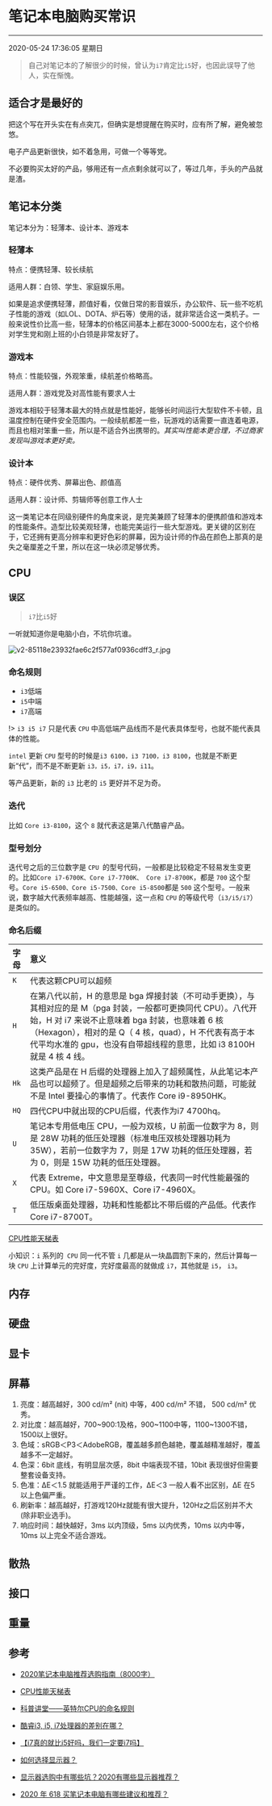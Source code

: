 # 笔记本电脑购买常识

------------

2020-05-24 17:36:05 星期日

> 自己对笔记本的了解很少的时候，曾认为`i7`肯定比`i5`好，也因此误导了他人，实在惭愧。

## 适合才是最好的

把这个写在开头实在有点突兀，但确实是想提醒在购买时，应有所了解，避免被忽悠。

电子产品更新很快，如不着急用，可做一个等等党。

不必要购买太好的产品，够用还有一点点剩余就可以了，等过几年，手头的产品就是渣。

## 笔记本分类

笔记本分为：轻薄本、设计本、游戏本

### 轻薄本

特点：便携轻薄、较长续航

适用人群：白领、学生、家庭娱乐用。

如果是追求便携轻薄，颜值好看，仅做日常的影音娱乐，办公软件、玩一些不吃机子性能的游戏（如LOL、DOTA、炉石等）使用的话，就非常适合这一类机子。一般来说性价比高一些，轻薄本的价格区间基本上都在3000-5000左右，这个价格对学生党和刚上班的小白领是非常友好了。

### 游戏本

特点：性能较强，外观笨重，续航差价格略高。

适用人群：游戏党及对高性能有要求人士

游戏本相较于轻薄本最大的特点就是性能好，能够长时间运行大型软件不卡顿，且温度控制在硬件安全范围内。一般续航都差一些，玩游戏的话需要一直连着电源，而且也相对笨重一些，所以是不适合外出携带的。*其实叫性能本更合理，不过商家发现叫游戏本更好卖。*

### 设计本

特点：硬件优秀、屏幕出色、颜值高

适用人群：设计师、剪辑师等创意工作人士

这一类笔记本在同级别硬件的角度来说，是完美兼顾了轻薄本的便携颜值和游戏本的性能条件。造型比较美观轻薄，也能完美运行一些大型游戏。更关键的区别在于，它还拥有更高分辨率和更好色彩的屏幕，因为设计师的作品在颜色上那真的是失之毫厘差之千里，所以在这一块必须足够优秀。

## CPU

### 误区

> `i7`比`i5`好

一听就知道你是电脑小白，不坑你坑谁。

![v2-85118e23932fae6c2f577af0936cdff3_r.jpg](https://i.loli.net/2020/05/24/2qZxF3K9nfgMort.jpg)

### 命名规则

- `i3`低端
- `i5`中端
- `i7`高端

!> `i3 i5 i7` 只是代表 `CPU` 中高低端产品线而不是代表具体型号，也就不能代表具体的性能。

`intel` 更新 `CPU` 型号的时候是`i3 6100，i3 7100，i3 8100`，也就是不断更新“代”，而不是不断更新 `i3，i5，i7，i9，i11`。

等产品更新，新的 `i3` 比老的 `i5` 更好并不足为奇。

### 迭代

比如 `Core i3-8100`，这个 `8` 就代表这是第八代酷睿产品。

### 型号划分

迭代号之后的三位数字是 `CPU `的型号代码，一般都是比较稳定不轻易发生变更的。比如`Core i7-6700K、Core i7-7700K、 Core i7-8700K`，都是 `700` 这个型号。`Core i5-6500、Core i5-7500、Core i5-8500`都是 `500` 这个型号。一般来说，数字越大代表频率越高、性能越强，这一点和 `CPU` 的等级代号（`i3/i5/i7`）是类似的。

### 命名后缀

| 字母  | 意义  |
| :------------ | :------------ |
| `K`  | 代表这颗CPU可以超频  |
| `H` | 在第八代以前，H 的意思是 bga 焊接封装（不可动手更换），与其相对应的是 M（pga 封装，一般都可更换同代 CPU）。八代开始，H 对 i7 来说不止意味着 bga 封装，也意味着 6 核（Hexagon），相对的是 Q（ 4 核，quad），H 不代表有高于本代平均水准的 gpu，也没有自带超线程的意思，比如 i3 8100H 就是 4 核 4 线。  |
|  `Hk` |  这类产品是在 H 后缀的处理器上加入了超频属性，从此笔记本产品也可以超频了。但是超频之后带来的功耗和散热问题，可能就不是 Intel 要操心的事情了。代表作 Core i9-8950HK。 |
| `HQ`  |  四代CPU中就出现的CPU后缀，代表作为i7 4700hq。 |
|  `U` |  笔记本专用低电压 CPU，一般为双核，U 前面一位数字为   8，则是 28W 功耗的低压处理器（标准电压双核处理器功耗为 35W），若前一位数字为 7，则是 17W 功耗的低压处理器，若为 0，则是  15W 功耗的低压处理器。 |
|  `X`  |  代表 Extreme，中文意思是至尊级，代表同一时代性能最强的 CPU。如 Core i7-5960X、Core i7-4960X。  |
| `T`  |  低压版桌面处理器，功耗和性能都比不带后缀的产品低。代表作 Core i7-8700T。  |

[CPU性能天梯表](http://cdn.malu.me/cpu/)

小知识：`i` 系列的` CPU` 同一代不管 `i` 几都是从一块晶圆割下来的，然后计算每一块 `CPU` 上计算单元的完好度，完好度最高的就做成 `i7`，其他就是 `i5`， `i3`。

## 内存

## 硬盘

## 显卡

## 屏幕

1. 亮度：越高越好，300 cd/m² (nit) 中等，400 cd/m² 不错， 500 cd/m² 优秀。
1. 对比度：越高越好，700~900:1及格，900~1100中等，1100~1300不错，1500以上很好。
1. 色域：sRGB＜P3＜AdobeRGB，覆盖越多颜色越艳，覆盖越精准越好，覆盖越多不一定越好。
1. 色深：6bit 底线，有明显层次感，8bit 中端表现不错，10bit 表现很好但需要整套设备支持。
1. 色准：ΔE＜1.5 就能适用于严谨的工作，ΔE＜3 一般人看不出区别，ΔE 在5 以上色偏严重。
1. 刷新率：越高越好，打游戏120Hz就能有很大提升，120Hz之后区别并不大 (除非职业选手)。
1. 响应时间：越快越好，3ms 以内顶级，5ms 以内优秀，10ms 以内中等，10ms 以上完全不适合游戏。

## 散热

## 接口

## 重量

## 参考

- [2020笔记本电脑推荐选购指南（8000字）](/https://zhuanlan.zhihu.com/p/84580494 "2020笔记本电脑推荐选购指南（8000字）")

- [CPU性能天梯表](http://cdn.malu.me/cpu/ "CPU性能天梯表")

- [科普讲堂——英特尔CPU的命名规则](https://zhuanlan.zhihu.com/p/46073302 "科普讲堂——英特尔CPU的命名规则")

- [酷睿i3, i5, i7处理器的差别在哪？](https://www.zhihu.com/question/21023003 "酷睿i3, i5, i7处理器的差别在哪？")

- [【i7真的就比i5好吗，我们一定要i7吗】](https://zhuanlan.zhihu.com/p/37798889 "【i7真的就比i5好吗，我们一定要i7吗】")

- [如何选择显示器？](https://www.zhihu.com/question/35668312)

- [显示器选购中有哪些坑？2020有哪些显示器推荐？](https://zhuanlan.zhihu.com/p/111413153)

- [2020 年 618 买笔记本电脑有哪些建议和推荐？](https://www.zhihu.com/question/393044523)

